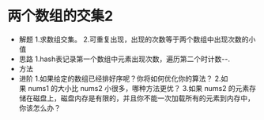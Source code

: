 # 两个数组的交集2
- 解题
    1.求数组交集。
    2.可重复出现，出现的次数等于两个数组中出现次数的小值
- 思路
    1.hash表记录第一个数组中元素出现次数，遍历第二个时计数--.
- 方法
- 进阶
    1.如果给定的数组已经排好序呢？你将如何优化你的算法？
    2.如果 nums1 的大小比 nums2 小很多，哪种方法更优？
    3.如果 nums2 的元素存储在磁盘上，磁盘内存是有限的，并且你不能一次加载所有的元素到内存中，你该怎么办？
